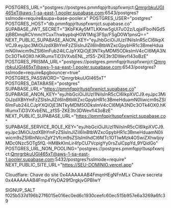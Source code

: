 POSTGRES_URL="postgres://postgres.pmmfqpjrltuspfxwnjct:QmrgrbkuUGI465xT@aws-1-sa-east-1.pooler.supabase.com:6543/postgres?sslmode=require&supa=base-pooler.x"
POSTGRES_USER="postgres"
POSTGRES_HOST="db.pmmfqpjrltuspfxwnjct.supabase.co"
SUPABASE_JWT_SECRET="3KbFKAy5MTLKKnw5gUI7uO2z/LqjaIFboiNGd5zjBBDmqRCVmncYCuxThwbypbqH0W1Mqj3FSp/FSgD0W1pnsQ=="
NEXT_PUBLIC_SUPABASE_ANON_KEY="eyJhbGciOiJIUzI1NiIsInR5cCI6IkpXVCJ9.eyJpc3MiOiJzdXBhYmFzZSIsInJlZiI6InBtbWZxcGpybHR1c3BmeHduamN0Iiwicm9sZSI6ImFub24iLCJpYXQiOjE3NTkyMDM5ODksImV4cCI6MjA3NDc3OTk4OX0.hKIRumxTiD3VXvbENL_zfS5-ZKE3tr3DWevfI43oBzE"
POSTGRES_PRISMA_URL="postgres://postgres.pmmfqpjrltuspfxwnjct:QmrgrbkuUGI465xT@aws-1-sa-east-1.pooler.supabase.com:6543/postgres?sslmode=require&pgbouncer=true"
POSTGRES_PASSWORD="QmrgrbkuUGI465xT"
POSTGRES_DATABASE="postgres"
SUPABASE_URL="https://pmmfqpjrltuspfxwnjct.supabase.co"
SUPABASE_ANON_KEY="eyJhbGciOiJIUzI1NiIsInR5cCI6IkpXVCJ9.eyJpc3MiOiJzdXBhYmFzZSIsInJlZiI6InBtbWZxcGpybHR1c3BmeHduamN0Iiwicm9sZSI6ImFub24iLCJpYXQiOjE3NTkyMDM5ODksImV4cCI6MjA3NDc3OTk4OX0.hKIRumxTiD3VXvbENL_zfS5-ZKE3tr3DWevfI43oBzE"
NEXT_PUBLIC_SUPABASE_URL="https://pmmfqpjrltuspfxwnjct.supabase.co"
SUPABASE_SERVICE_ROLE_KEY="eyJhbGciOiJIUzI1NiIsInR5cCI6IkpXVCJ9.eyJpc3MiOiJzdXBhYmFzZSIsInJlZiI6InBtbWZxcGpybHR1c3BmeHduamN0Iiwicm9sZSI6InNlcnZpY2Vfcm9sZSIsImlhdCI6MTc1OTIwMzk4OSwiZXhwIjoyMDc0Nzc5OTg5fQ.-HM8kKlmLir4fpCU7VcpigYy0rsZulCppYd_9YQidGo"
POSTGRES_URL_NON_POOLING="postgres://postgres.pmmfqpjrltuspfxwnjct:QmrgrbkuUGI465xT@aws-1-sa-east-1.pooler.supabase.com:5432/postgres?sslmode=require"
NEXT_PUBLIC_SITE_URL="https://SEU-DOMINIO.vercel.app"

Cloudflare:
Chave do site
0x4AAAAAAB4FmqnHEgNFnMLx
Chave secreta
0x4AAAAAAB4Fmp4YlyDA29fDrgkjvGPBIwY

SIGNUP_SALT
f025b537d196b27f6015e016ec0ed6c1930ceefc60ec515b957e6a3269a6fc39
